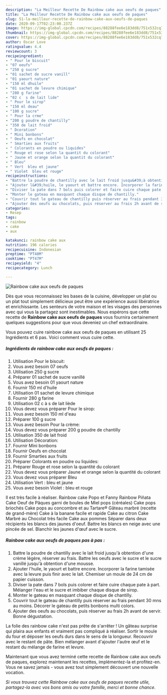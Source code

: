```yaml
---
description: "La Meilleur Recette De Rainbow cake aux oeufs de paques"
title: "La Meilleur Recette De Rainbow cake aux oeufs de paques"
slug: 51-la-meilleur-recette-de-rainbow-cake-aux-oeufs-de-paques
date: 2020-09-17T02:23:00.237Z
image: https://img-global.cpcdn.com/recipes/88288fee6e183dd8/751x532cq70/rainbow-cake-aux-oeufs-de-paques-photo-principale-de-la-recette.jpg
thumbnail: https://img-global.cpcdn.com/recipes/88288fee6e183dd8/751x532cq70/rainbow-cake-aux-oeufs-de-paques-photo-principale-de-la-recette.jpg
cover: https://img-global.cpcdn.com/recipes/88288fee6e183dd8/751x532cq70/rainbow-cake-aux-oeufs-de-paques-photo-principale-de-la-recette.jpg
author: Oscar Love
ratingvalue: 4.4
reviewcount: 3
recipeingredient:
- " Pour le biscuit"
- "07 oeufs"
- "250 g sucre"
- "01 sachet de sucre vanill"
- "01 yaourt nature"
- "150 ml dhuile"
- "01 sachet de levure chimique"
- "280 g farine"
- "02 c  s de lait lide"
- " Pour le sirop"
- "150 ml deau"
- "100 g sucre"
- " Pour la crme"
- "200 g poudre de chantilly"
- "350 de lait froid"
- " Dcoration"
- " Mini bonbons"
- " Oeufs en chocolat"
- " Smarties aux fruits"
- " Colorants en poudre ou liquides"
- " Rouge et rose selon la quantit du colorant"
- " Jaune et orange selon la quantit du colorant"
- " Bleu"
- " Vert  bleu et jaune"
- " Violet  bleu et rouge"
recipeinstructions:
- "Battre la poudre de chantilly avec le lait froid jusqu&#39;à obtention d&#39;une crème légère, réserver au frais. Battre les oeufs avec le sucre et le sucre vanillé jusqu&#39;à obtention d&#39;une mousse."
- "Ajouter l&#39;huile, le yaourt et battre encore. Incorporer la farine tamisée avec la levure puis finir avec le lait. Chemiser un moule de 24 cm de papier cuisson."
- "Diviser la pate dans 7 bols puis colorer et faire cuire chaque pate à part. Mélanger l&#39;eau et le sucre et imbiber chaque disque de sirop."
- "Monter le gateau en masquant chaque disque de chantilly."
- "Couvrir tout le gateau de chantilly puis réserver au frais pendant 30 mns au moins. Décorer le gateau de petits bonbons multi colors."
- "Ajouter des oeufs au chocolats, puis réserver au frais 2h avant de servir. Bonne dégustation."
categories:
- Resep
tags:
- rainbow
- cake
- aux

katakunci: rainbow cake aux 
nutrition: 196 calories
recipecuisine: Indonesian
preptime: "PT40M"
cooktime: "PT47M"
recipeyield: "4"
recipecategory: Lunch

---
```



![Rainbow cake aux oeufs de paques](https://img-global.cpcdn.com/recipes/88288fee6e183dd8/751x532cq70/rainbow-cake-aux-oeufs-de-paques-photo-principale-de-la-recette.jpg)

Dès que vous reconnaissez les bases de la cuisine, développer un plat ou un plat tout simplement délicieux peut être une expérience aussi libératrice et enrichissante. Les senteurs de votre maison et les visages des personnes avec qui vous la partagez sont inestimables. Nous espérons que cette recette de <strong> Rainbow cake aux oeufs de paques </strong> vous fournira certainement quelques suggestions pour que vous deveniez un chef extraordinaire.

<!--inarticleads1-->

Vous pouvez cuire rainbow cake aux oeufs de paques en utilisant 25 Ingrédients et 6 pas. Voici comment vous cuire cette.

##### Ingrédients de rainbow cake aux oeufs de paques :

1. Utilisation  Pour le biscuit:
1. Vous avez besoin 07 oeufs
1. Utilisation 250 g sucre
1. Préparer 01 sachet de sucre vanillé
1. Vous avez besoin 01 yaourt nature
1. Fournir 150 ml d&#39;huile
1. Utilisation 01 sachet de levure chimique
1. Fournir 280 g farine
1. Utilisation 02 c à s de lait liède
1. Vous devez vous préparer  Pour le sirop:
1. Vous avez besoin 150 ml d&#39;eau
1. Préparer 100 g sucre
1. Vous avez besoin  Pour la crème:
1. Vous devez vous préparer 200 g poudre de chantilly
1. Utilisation 350 de lait froid
1. Utilisation  Décoration:
1. Fournir  Mini bonbons
1. Fournir  Oeufs en chocolat
1. Fournir  Smarties aux fruits
1. Préparer  Colorants en poudre ou liquides:
1. Préparer  Rouge et rose selon la quantité du colorant
1. Vous devez vous préparer  Jaune et orange selon la quantité du colorant
1. Vous devez vous préparer  Bleu
1. Utilisation  Vert : bleu et jaune
1. Vous avez besoin  Violet : bleu et rouge


Il est très facile à réaliser. Rainbow cake Popo et Fanny Rainbow Piñata Cake Oeuf de Pâques garni de boules de Miel pops (céréales) Cake pops briochés Cake pops au concombre et au Tartare® Gâteau marbré (recette de grand-mère) Cake à la banane facile et rapide Cake au citron Cake Marbré au Chocolat très facile Cake aux pommes Séparer dans deux récipients les blancs des jaunes d&#39;oeuf. Battre les blancs en neige avec une pincée de sel. Blanchir les jaunes d&#39;œuf avec le sucre. 

<!--inarticleads2-->

##### Rainbow cake aux oeufs de paques pas à pas :

1. Battre la poudre de chantilly avec le lait froid jusqu&#39;à obtention d&#39;une crème légère, réserver au frais. Battre les oeufs avec le sucre et le sucre vanillé jusqu&#39;à obtention d&#39;une mousse.
1. Ajouter l&#39;huile, le yaourt et battre encore. Incorporer la farine tamisée avec la levure puis finir avec le lait. Chemiser un moule de 24 cm de papier cuisson.
1. Diviser la pate dans 7 bols puis colorer et faire cuire chaque pate à part. Mélanger l&#39;eau et le sucre et imbiber chaque disque de sirop.
1. Monter le gateau en masquant chaque disque de chantilly.
1. Couvrir tout le gateau de chantilly puis réserver au frais pendant 30 mns au moins. Décorer le gateau de petits bonbons multi colors.
1. Ajouter des oeufs au chocolats, puis réserver au frais 2h avant de servir. Bonne dégustation.


La folie des rainbow cake n&#39;est pas prête de s&#39;arrêter ! Un gâteau surprise qui plaira aux enfants et vraiment pas compliqué à réaliser. Sortir le moule du four et déposer les oeufs durs dans le sens de la longueur. Recouvrir avec le restant de pâte. Bien mélanger avant d&#39;ajouter l&#39;autre œuf et le restant du mélange de farine et levure. 

<!--inarticleads1-->

<p>
Maintenant que vous avez terminé cette recette de Rainbow cake aux oeufs de paques, explorez maintenant les recettes, implémentez-la et profitez-en. Vous ne savez jamais - vous avez tout simplement découvert une nouvelle vocation.
</p>

<p>
<i>Si vous trouvez cette Rainbow cake aux oeufs de paques recette utile, partagez-la avec vos bons amis ou votre famille, merci et bonne chance.</i>
</p>
